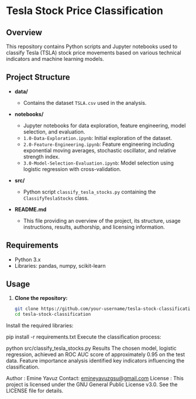 # Tesla Stock Price Classification

## Overview
This repository contains Python scripts and Jupyter notebooks used to classify Tesla (TSLA) stock price movements based on various technical indicators and machine learning models.

## Project Structure
- **data/**
  - Contains the dataset `TSLA.csv` used in the analysis.
  
- **notebooks/**
  - Jupyter notebooks for data exploration, feature engineering, model selection, and evaluation.
  - `1.0-Data-Exploration.ipynb`: Initial exploration of the dataset.
  - `2.0-Feature-Engineering.ipynb`: Feature engineering including exponential moving averages, stochastic oscillator, and relative strength index.
  - `3.0-Model-Selection-Evaluation.ipynb`: Model selection using logistic regression with cross-validation.
  
- **src/**
  - Python script `classify_tesla_stocks.py` containing the `ClassifyTeslaStocks` class.
  
- **README.md**
  - This file providing an overview of the project, its structure, usage instructions, results, authorship, and licensing information.

## Requirements
- Python 3.x
- Libraries: pandas, numpy, scikit-learn

## Usage
1. **Clone the repository:**
   ```bash
   git clone https://github.com/your-username/tesla-stock-classification.git
   cd tesla-stock-classification
Install the required libraries:

pip install -r requirements.txt
Execute the classification process:

python src/classify_tesla_stocks.py
Results
The chosen model, logistic regression, achieved an ROC AUC score of approximately 0.95 on the test data.
Feature importance analysis identified key indicators influencing the classification.

Author : Emine Yavuz 
Contact: emineyavuzgsu@gmail.com
License : This project is licensed under the GNU General Public License v3.0. See the LICENSE file for details.

